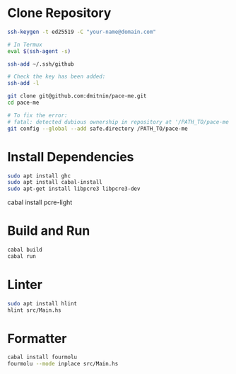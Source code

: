 # Clone Repository #

```bash
ssh-keygen -t ed25519 -C "your-name@domain.com"

# In Termux
eval $(ssh-agent -s)

ssh-add ~/.ssh/github

# Check the key has been added:
ssh-add -l

git clone git@github.com:dmitnin/pace-me.git
cd pace-me

# To fix the error:
# fatal: detected dubious ownership in repository at '/PATH_TO/pace-me'
git config --global --add safe.directory /PATH_TO/pace-me
```

# Install Dependencies #

```bash
sudo apt install ghc
sudo apt install cabal-install
sudo apt-get install libpcre3 libpcre3-dev
```

cabal install pcre-light

# Build and Run #

```bash
cabal build
cabal run
```

# Linter #

```bash
sudo apt install hlint
hlint src/Main.hs
```

# Formatter #

```bash
cabal install fourmolu
fourmolu --mode inplace src/Main.hs
```
